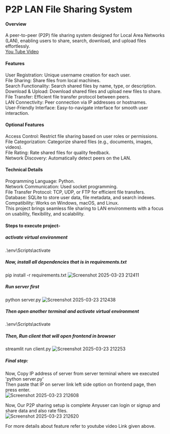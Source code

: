 # P2P LAN File Sharing System
#### Overview
A peer-to-peer (P2P) file sharing system designed for Local Area Networks (LAN), enabling users to share, search, download, and upload files effortlessly. <br>
[You Tube Video](https://youtu.be/EihcUknVq10) <br>
#### Features
User Registration: Unique username creation for each user. <br>
File Sharing: Share files from local machines. <br>
Search Functionality: Search shared files by name, type, or description. <br>
Download & Upload: Download shared files and upload new files to share. <br>
File Transfer: Efficient file transfer protocol between peers. <br>
LAN Connectivity: Peer connection via IP addresses or hostnames. <br>
User-Friendly Interface: Easy-to-navigate interface for smooth user interaction. <br>
#### Optional Features
Access Control: Restrict file sharing based on user roles or permissions. <br>
File Categorization: Categorize shared files (e.g., documents, images, videos). <br>
File Rating: Rate shared files for quality feedback. <br>
Network Discovery: Automatically detect peers on the LAN. <br>
#### Technical Details
Programming Language: Python. <br>
Network Communication: Used socket programming. <br>
File Transfer Protocol: TCP, UDP, or FTP for efficient file transfers. <br>
Database: SQLite to store user data, file metadata, and search indexes. <br>
Compatibility: Works on Windows, macOS, and Linux. <br>
This project brings seamless file sharing to LAN environments with a focus on usability, flexibility, and scalability. <br>

#### Steps to execute project-
##### activate virtual environment 
.\env\Scripts\activate
##### Now, install all dependencies that is in requirements.txt
pip install -r requirements.txt
![Screenshot 2025-03-23 212411](https://github.com/user-attachments/assets/67d72718-c7a9-4d6c-8f26-a00ce25589fc)

##### Run server first
python server.py
![Screenshot 2025-03-23 212438](https://github.com/user-attachments/assets/f4c948af-4b23-45cb-b003-8c20012bf794)

##### Then open another terminal and activate virtual environment
.\env\Scripts\activate
##### Then, Run client that will open frontend in browser
streamlit run client.py
![Screenshot 2025-03-23 212253](https://github.com/user-attachments/assets/6c659c1b-e42c-4f85-beb0-dc3d280e9975)

##### Final step:
Now, Copy IP address of server from server terminal where we executed 'python server.py' <br>
Then paste that IP on server link left side option on frontend page, then press enter. <br>
![Screenshot 2025-03-23 212608](https://github.com/user-attachments/assets/707191a3-7a3a-45fe-aa5e-74e65b1e01da)

Now, Our P2P sharing setup is complete Anyuser can login or signup and share data and also rate files. <br>
![Screenshot 2025-03-23 212620](https://github.com/user-attachments/assets/9a5af992-1df0-425a-aa8c-2999b0e56143)

For more details about feature refer to youtube video Link given above. <br>
